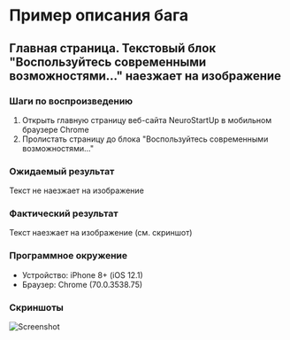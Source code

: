 # Пример описания бага

## Главная страница. Текстовый блок "Воспользуйтесь современными возможностями..." наезжает на изображение

### Шаги по воспроизведению

1. Открыть главную страницу веб-сайта NeuroStartUp в мобильном браузере Chrome
1. Пролистать страницу до блока "Воспользуйтесь современными возможностями..."

### Ожидаемый результат

Текст не наезжает на изображение

### Фактический результат

Текст наезжает на изображение (см. скриншот)

### Программное окружение

- Устройство: iPhone 8+ (iOS 12.1)
- Браузер: Chrome (70.0.3538.75)

### Скриншоты

![Screenshot](https://camo.githubusercontent.com/5d3acce2b945789b7c0e6f68dbfd876a54fa134268e0965075afa96852451904/68747470733a2f2f692e696d6775722e636f6d2f484a3156624d6a2e706e67)